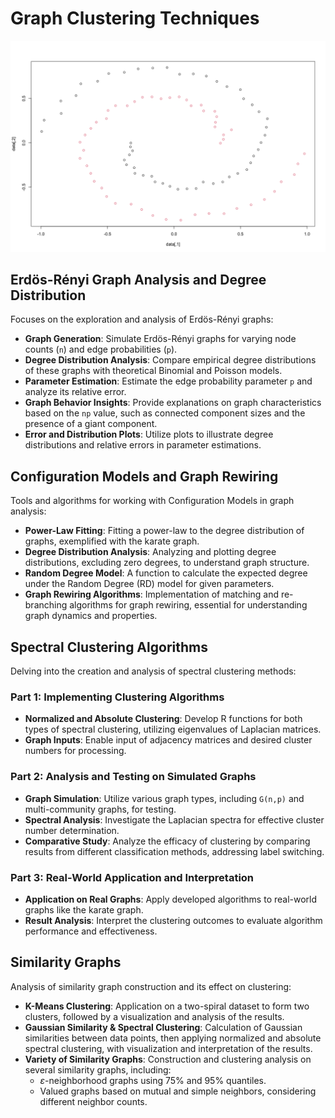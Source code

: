 # Graph Clustering Techniques

![Cluster](cluster.png)


## Erdös-Rényi Graph Analysis and Degree Distribution

Focuses on the exploration and analysis of Erdös-Rényi graphs:

- **Graph Generation**: Simulate Erdös-Rényi graphs for varying node counts (`n`) and edge probabilities (`p`).
- **Degree Distribution Analysis**: Compare empirical degree distributions of these graphs with theoretical Binomial and Poisson models.
- **Parameter Estimation**: Estimate the edge probability parameter `p` and analyze its relative error.
- **Graph Behavior Insights**: Provide explanations on graph characteristics based on the `np` value, such as connected component sizes and the presence of a giant component.
- **Error and Distribution Plots**: Utilize plots to illustrate degree distributions and relative errors in parameter estimations.

## Configuration Models and Graph Rewiring

Tools and algorithms for working with Configuration Models in graph analysis:

- **Power-Law Fitting**: Fitting a power-law to the degree distribution of graphs, exemplified with the karate graph.
- **Degree Distribution Analysis**: Analyzing and plotting degree distributions, excluding zero degrees, to understand graph structure.
- **Random Degree Model**: A function to calculate the expected degree under the Random Degree (RD) model for given parameters.
- **Graph Rewiring Algorithms**: Implementation of matching and re-branching algorithms for graph rewiring, essential for understanding graph dynamics and properties.

## Spectral Clustering Algorithms

Delving into the creation and analysis of spectral clustering methods:

### Part 1: Implementing Clustering Algorithms
- **Normalized and Absolute Clustering**: Develop R functions for both types of spectral clustering, utilizing eigenvalues of Laplacian matrices.
- **Graph Inputs**: Enable input of adjacency matrices and desired cluster numbers for processing.

### Part 2: Analysis and Testing on Simulated Graphs
- **Graph Simulation**: Utilize various graph types, including `G(n,p)` and multi-community graphs, for testing.
- **Spectral Analysis**: Investigate the Laplacian spectra for effective cluster number determination.
- **Comparative Study**: Analyze the efficacy of clustering by comparing results from different classification methods, addressing label switching.

### Part 3: Real-World Application and Interpretation
- **Application on Real Graphs**: Apply developed algorithms to real-world graphs like the karate graph.
- **Result Analysis**: Interpret the clustering outcomes to evaluate algorithm performance and effectiveness.

## Similarity Graphs

Analysis of similarity graph construction and its effect on clustering:

- **K-Means Clustering**: Application on a two-spiral dataset to form two clusters, followed by a visualization and analysis of the results.
- **Gaussian Similarity & Spectral Clustering**: Calculation of Gaussian similarities between data points, then applying normalized and absolute spectral clustering, with visualization and interpretation of the results.
- **Variety of Similarity Graphs**: Construction and clustering analysis on several similarity graphs, including:
   - $\varepsilon$-neighborhood graphs using 75% and 95% quantiles.
   - Valued graphs based on mutual and simple neighbors, considering different neighbor counts.



